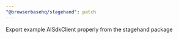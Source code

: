 ```yaml
---
"@browserbasehq/stagehand": patch
---
```


Export example AISdkClient properly from the stagehand package
